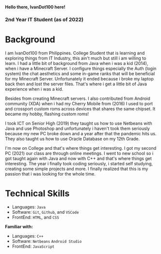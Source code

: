 **Hello there, IvanDot100 here!**

### 2nd Year IT Student (as of 2022)

# Background

I am IvanDot100 from Philippines. College Student that is learning and exploring things from IT Industry, this ain't 
much but still i am willing to learn. I had a little bit of background from Java when i was a kid (2014), when i 
have a Minecraft Server. I configure things especially the Auth (login system)
the chat aesthetics and some in-game ranks that will be beneficial for my Minecraft Server. Unfortunately it 
ended because i broke my laptop back then and lost the server files. That's where i get a little bit 
of Java experience when i was a kid.

Besides from creating Minecraft servers. I also contributed from Android community (XDA) when i had my
Cherry Mobile from (2016) I used to port and crossport custom roms across devices that shares the same chipset.
It became my hobby, flashing custom roms!

I took ICT on Senior High (2019) they taught us how to use Netbeans with Java and use Photoshop and unfortunately
i haven't took them seriously because my new PC broke down and a year after that the pandemic hits us. They also taught us how to use 
Oracle Database on my 12th Grade.

I'm now on College and that's where things get interesting. I got my second PC (2021) our class are through online meetings.
I went to new school so i got taught again with Java and now with C++ and that's where things get interesting. 
The year i finally took coding seriously, i started self studying, creating some simple projects and more. I finally realized that
this is my passion that i was looking for the whole time.

# Technical Skills

- Languages: `Java`
- Software: `Git`, `Github`, and `VSCode`
- FrontEnd: `HTML`, and `CSS`

**Familiar with:**

- Languages: `C++`
- Software: `Netbeans` `Android Studio`
- FrontEnd: `JavaScript`
